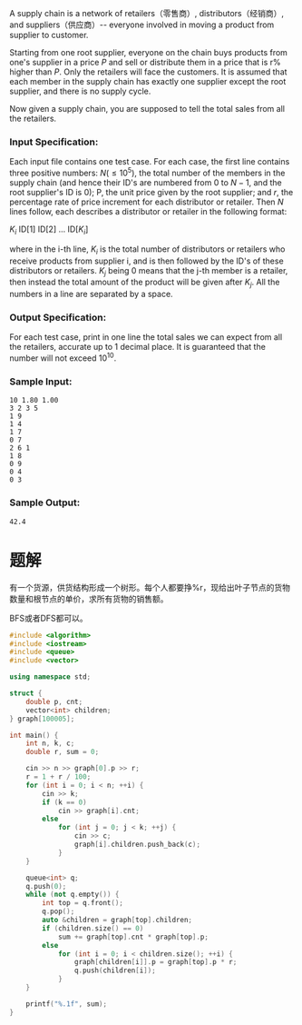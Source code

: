 A supply chain is a network of retailers（零售商）, distributors（经销商）, and suppliers（供应商）-- everyone involved in moving a product from supplier to customer.

Starting from one root supplier, everyone on the chain buys products from one's supplier in a price $P$ and sell or distribute them in a price that is r% higher than $P$. Only the retailers will face the customers. It is assumed that each member in the supply chain has exactly one supplier except the root supplier, and there is no supply cycle.

Now given a supply chain, you are supposed to tell the total sales from all the retailers.
### Input Specification:
Each input file contains one test case. For each case, the first line contains three positive numbers: $N (≤10^5)$, the total number of the members in the supply chain (and hence their ID's are numbered from 0 to $N−1$, and the root supplier's ID is 0); P, the unit price given by the root supplier; and $r$, the percentage rate of price increment for each distributor or retailer. Then $N$ lines follow, each describes a distributor or retailer in the following format:

$K_i$ ID[1] ID[2] ... ID[$K_i$]

where in the i-th line, $K_i$ is the total number of distributors or retailers who receive products from supplier i, and is then followed by the ID's of these distributors or retailers. $K_j$ being 0 means that the j-th member is a retailer, then instead the total amount of the product will be given after $K_j$. All the numbers in a line are separated by a space.
### Output Specification:
For each test case, print in one line the total sales we can expect from all the retailers, accurate up to 1 decimal place. It is guaranteed that the number will not exceed $10^{10}$.
### Sample Input:
```
10 1.80 1.00
3 2 3 5
1 9
1 4
1 7
0 7
2 6 1
1 8
0 9
0 4
0 3
```
### Sample Output:
```
42.4
```
# 题解

有一个货源，供货结构形成一个树形。每个人都要挣%r，现给出叶子节点的货物数量和根节点的单价，求所有货物的销售额。



BFS或者DFS都可以。
```cpp
#include <algorithm>
#include <iostream>
#include <queue>
#include <vector>

using namespace std;

struct {
    double p, cnt;
    vector<int> children;
} graph[100005];

int main() {
    int n, k, c;
    double r, sum = 0;

    cin >> n >> graph[0].p >> r;
    r = 1 + r / 100;
    for (int i = 0; i < n; ++i) {
        cin >> k;
        if (k == 0)
            cin >> graph[i].cnt;
        else
            for (int j = 0; j < k; ++j) {
                cin >> c;
                graph[i].children.push_back(c);
            }
    }

    queue<int> q;
    q.push(0);
    while (not q.empty()) {
        int top = q.front();
        q.pop();
        auto &children = graph[top].children;
        if (children.size() == 0)
            sum += graph[top].cnt * graph[top].p;
        else
            for (int i = 0; i < children.size(); ++i) {
                graph[children[i]].p = graph[top].p * r;
                q.push(children[i]);
            }
    }

    printf("%.1f", sum);
}
```